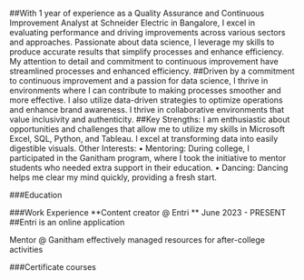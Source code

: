 ##With 1 year of experience as a Quality Assurance and Continuous Improvement Analyst at Schneider Electric in Bangalore, I excel in evaluating performance and driving improvements across various sectors and approaches. Passionate about data science, I leverage my skills to produce accurate results that simplify processes and enhance efficiency. My attention to detail and commitment to continuous improvement have streamlined processes and enhanced efficiency.
##Driven by a commitment to continuous improvement and a passion for data science, I thrive in environments where I can contribute to making processes smoother and more effective. I also utilize data-driven strategies to optimize operations and enhance brand awareness. I thrive in collaborative environments that value inclusivity and authenticity.
##Key Strengths: I am enthusiastic about opportunities and challenges that allow me to utilize my skills in Microsoft Excel, SQL, Python, and Tableau. I excel at transforming data into easily digestible visuals.
Other Interests:
	• Mentoring: During college, I participated in the Ganitham program, where I took the initiative to mentor students who needed extra support in their education.
	• Dancing: Dancing helps me clear my mind quickly, providing a fresh start.



###Education


###Work Experience
**Content creator @ Entri **
June 2023 - PRESENT
##Entri is an online application 

Mentor @ Ganitham
effectively managed resources for after-college activities



###Certificate courses
